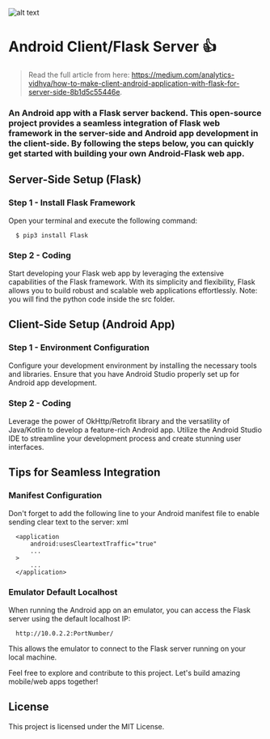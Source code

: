 ![alt text](Flask.png)





# Android Client/Flask Server :+1:

> Read the full article from here: https://medium.com/analytics-vidhya/how-to-make-client-android-application-with-flask-for-server-side-8b1d5c55446e.

### An Android app with a Flask server backend. This open-source project provides a seamless integration of Flask web framework in the server-side and Android app development in the client-side. By following the steps below, you can quickly get started with building your own Android-Flask web app.

## Server-Side Setup (Flask)
### Step 1 - Install Flask Framework
Open your terminal and execute the following command:

      $ pip3 install Flask

### Step 2 - Coding
Start developing your Flask web app by leveraging the extensive capabilities of the Flask framework. With its simplicity and flexibility, Flask allows you to build robust and scalable web applications effortlessly.
Note: you will find the python code inside the src folder.

## Client-Side Setup (Android App)
### Step 1 - Environment Configuration
Configure your development environment by installing the necessary tools and libraries. Ensure that you have Android Studio properly set up for Android app development.

### Step 2 - Coding
Leverage the power of OkHttp/Retrofit library and the versatility of Java/Kotlin to develop a feature-rich Android app. Utilize the Android Studio IDE to streamline your development process and create stunning user interfaces.

## Tips for Seamless Integration
### Manifest Configuration
Don't forget to add the following line to your Android manifest file to enable sending clear text to the server:
xml

      <application
          android:usesCleartextTraffic="true"
          ...
      >
          ...
      </application>

### Emulator Default Localhost
When running the Android app on an emulator, you can access the Flask server using the default localhost IP:

      http://10.0.2.2:PortNumber/
      
This allows the emulator to connect to the Flask server running on your local machine.

Feel free to explore and contribute to this project. Let's build amazing mobile/web apps together!

## License
This project is licensed under the MIT License.
     
  
